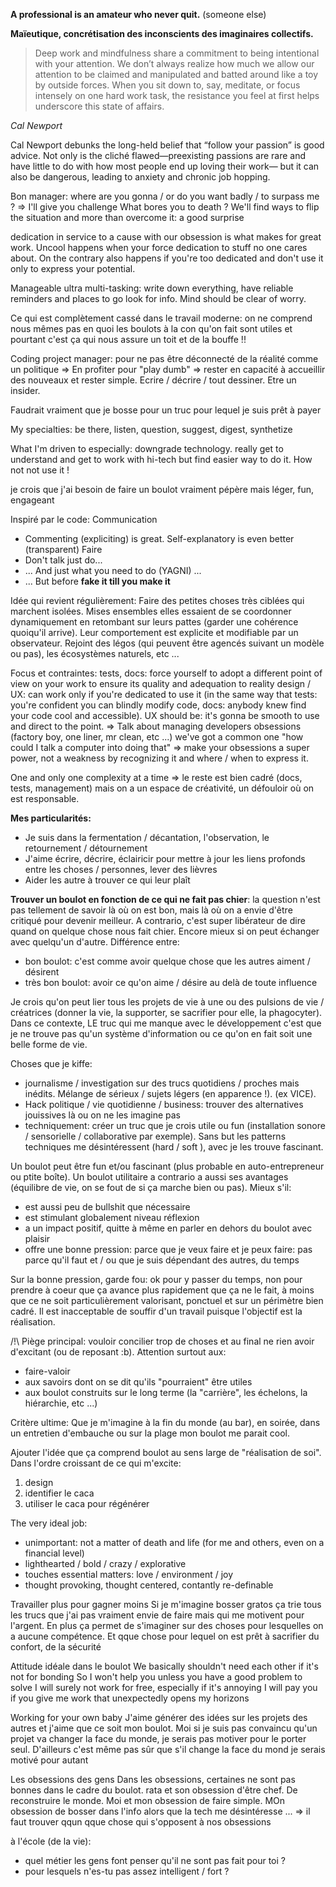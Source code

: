 **A professional is an amateur who never quit.** (someone else)

**Maïeutique, concrétisation des inconscients des imaginaires collectifs.**

> Deep work and mindfulness share a commitment to being intentional with your attention. We don’t always realize how much we allow our attention to be claimed and manipulated and batted around like a toy by outside forces. When you sit down to, say, meditate, or focus intensely on one hard work task, the resistance you feel at first helps underscore this state of affairs.

*Cal Newport*

Cal Newport debunks the long-held belief that “follow your passion” is good advice. Not only is the cliché flawed—preexisting passions are rare and have little to do with how most people end up loving their work— but it can also be dangerous, leading to anxiety and chronic job hopping.

Bon manager: where are you gonna / or do you want badly / to surpass me ?
=> I'll give you challenge
What bores you to death ? We'll find ways to flip the situation and more than overcome it: a good surprise 

dedication in service to a cause with our obsession is what makes for great work. 
Uncool happens when your force dedication to stuff no one cares about.
On the contrary also happens if you're too dedicated and don't use it only to express your potential.

Manageable ultra multi-tasking: write down everything, have reliable reminders and places to go look for info. Mind should be clear of worry.


Ce qui est complètement cassé dans le travail moderne: on ne comprend nous mêmes pas en quoi les boulots à la con qu'on fait sont utiles et pourtant c'est ça qui nous assure un toit et de la bouffe !!

Coding project manager:
pour ne pas être déconnecté de la réalité comme un politique
=> En profiter pour "play dumb" => rester en capacité à accueillir des nouveaux et rester simple. Ecrire / décrire / tout dessiner. Etre un insider.

Faudrait vraiment que je bosse pour un truc pour lequel je suis prêt à payer 

My specialties: be there, listen, question, suggest, digest, synthetize


What I'm driven to especially: downgrade technology. really get to understand and get to work with hi-tech but find easier way to do it. How not not use it !

je crois que j'ai besoin de faire un boulot vraiment pépère mais léger, fun, engageant

Inspiré par le code:
Communication
- Commenting (expliciting) is great. Self-explanatory is even better (transparent)
Faire
- Don't talk just do... 
- ... And just what you need to do (YAGNI) ...
- ... But before **fake it till you make it**


Idée qui revient régulièrement:
Faire des petites choses très ciblées qui marchent isolées. Mises ensembles elles essaient de se coordonner dynamiquement en retombant sur leurs pattes (garder une cohérence quoiqu'il arrive). Leur comportement est explicite et modifiable par un observateur.
Rejoint des légos (qui peuvent être agencés suivant un modèle ou pas), les écosystèmes naturels, etc ...

Focus et contraintes:
tests, docs: force yourself to adopt a different point of view on your work to ensure its quality and adequation to reality
design / UX: can work only if you're dedicated to use it (in the same way that tests: you're confident you can blindly modify code, docs: anybody knew find your code cool and accessible). UX should be: it's gonna be smooth to use and direct to the point.
=> Talk about managing developers obsessions (factory boy, one liner, mr clean, etc ...) we've got a common one "how could I talk a computer into doing that" => make your obsessions a super power, not a weakness by recognizing it and where / when to express it.

One and only one complexity at a time => le reste est bien cadré (docs, tests, management) mais on a un espace de créativité, un défouloir où on est responsable.

**Mes particularités:**
- Je suis dans la fermentation / décantation, l'observation, le retournement / détournement
- J'aime écrire, décrire, éclairicir pour mettre à jour les liens profonds entre les choses / personnes, lever des lièvres
- Aider les autre à trouver ce qui leur plaît

**Trouver un boulot en fonction de ce qui ne fait pas chier**:
la question n'est pas tellement de savoir là où on est bon, mais là où on a envie d'être critiqué pour devenir meilleur.
A contrario, c'est super libérateur de dire quand on quelque chose nous fait chier. Encore mieux si on peut échanger avec quelqu'un d'autre.
Différence entre:
- bon boulot: c'est comme avoir quelque chose que les autres aiment / désirent
- très bon boulot: avoir ce qu'on aime / désire au delà de toute influence 

Je crois qu'on peut lier tous les projets de vie à une ou des pulsions de vie / créatrices (donner la vie, la supporter, se sacrifier pour elle, la phagocyter). 
Dans ce contexte, LE truc qui me manque avec le développement c'est que je ne trouve pas qu'un système d'information ou ce qu'on en fait soit une belle forme de vie.

Choses que je kiffe:
- journalisme / investigation sur des trucs quotidiens / proches mais inédits. Mélange de sérieux / sujets légers (en apparence !). (ex VICE). 
- Hack politique / vie quotidienne / business: trouver des alternatives jouissives là ou on ne les imagine pas
- techniquement: créer un truc que je crois utile ou fun (installation sonore / sensorielle / collaborative par exemple). Sans but les patterns techniques me désintéressent (hard / soft ), avec je les trouve fascinant.

Un boulot peut être fun et/ou fascinant (plus probable en auto-entrepreneur ou ptite boîte). Un boulot utilitaire a contrario a aussi ses avantages (équilibre de vie, on se fout de si ça marche bien ou pas). Mieux s'il:
- est aussi peu de bullshit que nécessaire
- est stimulant globalement niveau réflexion
- a un impact positif, quitte à même en parler en dehors du boulot avec plaisir
- offre une bonne pression: parce que je veux faire et je peux faire: pas parce qu'il faut et / ou que je suis dépendant des autres, du temps

Sur la bonne pression, garde fou: ok pour y passer du temps, non pour prendre à coeur que ça avance plus rapidement que ça ne le fait, à moins que ce ne soit particulièrement valorisant, ponctuel et sur un périmètre bien cadré. Il est inacceptable de souffir d'un travail puisque l'objectif est la réalisation.

/!\ Piège principal: vouloir concilier trop de choses et au final ne rien avoir d'excitant (ou de reposant :b).
Attention surtout aux:
- faire-valoir
- aux savoirs dont on se dit qu'ils "pourraient" être utiles
- aux boulot construits sur le long terme (la "carrière", les échelons, la hiérarchie, etc ...) 

Critère ultime:
Que je m'imagine à la fin du monde (au bar), en soirée, dans un entretien d'embauche ou sur la plage mon boulot me parait cool.

Ajouter l'idée que ça comprend boulot au sens large de "réalisation de soi".
Dans l'ordre croissant de ce qui m'excite:
1. design
2. identifier le caca
3. utiliser le caca pour régénérer

The very ideal job:
- unimportant: not a matter of death and life (for me and others, even on a financial level)
- lighthearted / bold / crazy / explorative
- touches essential matters: love / environment / joy
- thought provoking, thought centered, contantly re-definable

Travailler plus pour gagner moins
Si je m'imagine bosser gratos ça trie tous les trucs que j'ai pas vraiment envie de faire mais qui me motivent pour l'argent. En plus ça permet de s'imaginer sur des choses pour lesquelles on a aucune compétence. Et qque chose pour lequel on est prêt à sacrifier du confort, de la sécurité

Attitude idéale dans le boulot
    We basically shouldn't need each other if it's not for bonding
    So I won't help you unless you have a good problem to solve
    I will surely not work for free, especially if it's annoying
    I will pay you if you give me work that unexpectedly opens my horizons

Working for your own baby
    J'aime générer des idées sur les projets des autres et j'aime que ce soit mon boulot.
    Moi si je suis pas convaincu qu'un projet va changer la face du monde, je serais pas motiver pour le porter seul.
    D'ailleurs c'est même pas sûr que s'il change la face du mond je serais motivé pour autant

Les obsessions des gens
    Dans les obsessions, certaines ne sont pas bonnes dans le cadre du boulot.
    rata et son obsession d'être chef. De reconstruire le monde.
    Moi et mon obsession de faire simple. MOn obsession de bosser dans l'info alors que la tech me désintéresse ...
    => il faut trouver qqun qque chose qui s'opposent à nos obsessions

à l'école (de la vie):
- quel métier les gens font penser qu'il ne sont pas fait pour toi ?
- pour lesquels n'es-tu pas assez intelligent / fort ?

